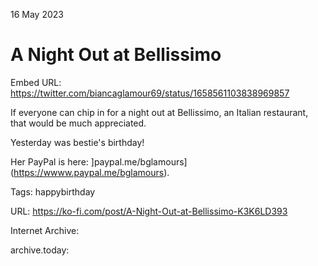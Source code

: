 16 May 2023
# A Night Out at Bellissimo

Embed URL: https://twitter.com/biancaglamour69/status/1658561103838969857

If everyone can chip in for a night out at Bellissimo, an Italian restaurant, that would be much appreciated.

Yesterday was bestie's birthday!

Her PayPal is here: ]paypal.me/bglamours](https://wwww.paypal.me/bglamours).

Tags: happybirthday

URL: https://ko-fi.com/post/A-Night-Out-at-Bellissimo-K3K6LD393

Internet Archive:

archive.today: 
